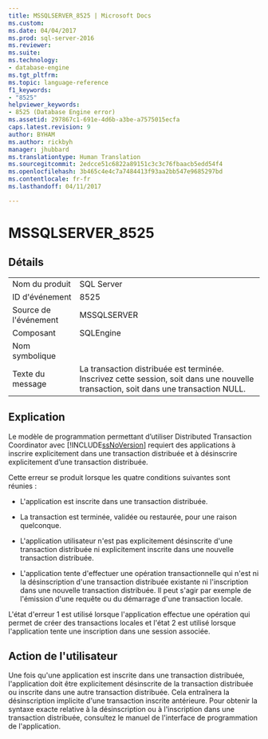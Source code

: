 ```yaml
---
title: MSSQLSERVER_8525 | Microsoft Docs
ms.custom: 
ms.date: 04/04/2017
ms.prod: sql-server-2016
ms.reviewer: 
ms.suite: 
ms.technology:
- database-engine
ms.tgt_pltfrm: 
ms.topic: language-reference
f1_keywords:
- "8525"
helpviewer_keywords:
- 8525 (Database Engine error)
ms.assetid: 297867c1-691e-4d6b-a3be-a7575015ecfa
caps.latest.revision: 9
author: BYHAM
ms.author: rickbyh
manager: jhubbard
ms.translationtype: Human Translation
ms.sourcegitcommit: 2edcce51c6822a89151c3c3c76fbaacb5edd54f4
ms.openlocfilehash: 3b465c4e4c7a7484413f93aa2bb547e9685297bd
ms.contentlocale: fr-fr
ms.lasthandoff: 04/11/2017

---
```

# <a name="mssqlserver8525"></a>MSSQLSERVER_8525
  
## <a name="details"></a>Détails  
  
|||  
|-|-|  
|Nom du produit|SQL Server|  
|ID d'événement|8525|  
|Source de l'événement|MSSQLSERVER|  
|Composant|SQLEngine|  
|Nom symbolique||  
|Texte du message|La transaction distribuée est terminée. Inscrivez cette session, soit dans une nouvelle transaction, soit dans une transaction NULL.|  
  
## <a name="explanation"></a>Explication  
Le modèle de programmation permettant d’utiliser Distributed Transaction Coordinator avec [!INCLUDE[ssNoVersion](../../includes/ssnoversion-md.md)] requiert des applications à inscrire explicitement dans une transaction distribuée et à désinscrire explicitement d’une transaction distribuée.  
  
Cette erreur se produit lorsque les quatre conditions suivantes sont réunies :  
  
-   L'application est inscrite dans une transaction distribuée.  
  
-   La transaction est terminée, validée ou restaurée, pour une raison quelconque.  
  
-   L'application utilisateur n'est pas explicitement désinscrite d'une transaction distribuée ni explicitement inscrite dans une nouvelle transaction distribuée.  
  
-   L'application tente d'effectuer une opération transactionnelle qui n'est ni la désinscription d'une transaction distribuée existante ni l'inscription dans une nouvelle transaction distribuée. Il peut s'agir par exemple de l'émission d'une requête ou du démarrage d'une transaction locale.  
  
L'état d'erreur 1 est utilisé lorsque l'application effectue une opération qui permet de créer des transactions locales et l'état 2 est utilisé lorsque l'application tente une inscription dans une session associée.  
  
## <a name="user-action"></a>Action de l'utilisateur  
Une fois qu'une application est inscrite dans une transaction distribuée, l'application doit être explicitement désinscrite de la transaction distribuée ou inscrite dans une autre transaction distribuée. Cela entraînera la désinscription implicite d'une transaction inscrite antérieure. Pour obtenir la syntaxe exacte relative à la désinscription ou à l'inscription dans une transaction distribuée, consultez le manuel de l'interface de programmation de l'application.  
  

